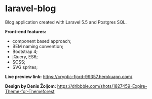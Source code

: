 # laravel-blog

Blog application created with Laravel 5.5 and Postgres SQL.

**Front-end features:**
* component based approach;
* BEM naming convention;
* Bootstrap 4;
* jQuery, ES6;
* SCSS;
* SVG sprites;

**Live preview link:**
https://cryptic-fjord-99357.herokuapp.com/

**Design by Denis Žoljom:**
https://dribbble.com/shots/1827459-Expire-Theme-for-Themeforest
